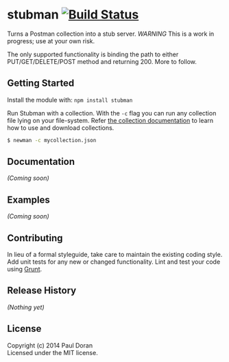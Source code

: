 # stubman [![Build Status](https://secure.travis-ci.org/dorzey/stubman.png?branch=master)](http://travis-ci.org/dorzey/stubman)

Turns a Postman collection into a stub server. *WARNING* This is a work in progress; use at your own risk.

The only supported functionality is binding the path to either PUT/GET/DELETE/POST method and returning 200. More to follow.


## Getting Started
Install the module with: `npm install stubman`

Run Stubman with a collection. With the `-c` flag you can run any collection file lying on your file-system. Refer [the collection documentation](http://www.getpostman.com/docs/collections) to learn how to use and download collections.

```bash
$ newman -c mycollection.json
```

## Documentation
_(Coming soon)_

## Examples
_(Coming soon)_

## Contributing
In lieu of a formal styleguide, take care to maintain the existing coding style. Add unit tests for any new or changed functionality. Lint and test your code using [Grunt](http://gruntjs.com/).

## Release History
_(Nothing yet)_

## License
Copyright (c) 2014 Paul Doran  
Licensed under the MIT license.
